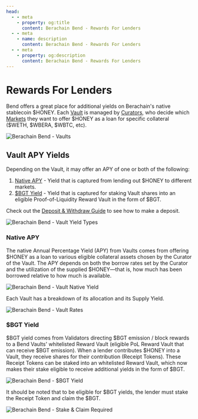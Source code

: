 ```yaml
---
head:
  - - meta
    - property: og:title
      content: Berachain Bend - Rewards For Lenders
  - - meta
    - name: description
      content: Berachain Bend - Rewards For Lenders
  - - meta
    - property: og:description
      content: Berachain Bend - Rewards For Lenders
---
```


<script setup>
  import config from '@berachain/config/constants.json';
</script>

# Rewards For Lenders

Bend offers a great place for additional yields on Berachain's native stablecoin <a target="_blank" :href="config.websites.docsCore.url + 'learn/pol/tokens/honey?utm_source=' + config.websites.docsBend.utmSource">$HONEY</a>. Each [Vault](/learn/concepts/vault) is managed by [Curators](/learn/concepts/curator), who decide which [Markets](/learn/concepts/market) they want to offer \$HONEY as a loan for specific collateral (\$WETH, \$WBERA, \$WBTC, etc).

![Berachain Bend - Vaults](/assets/learn-concepts-rewardslenders-vaults.png)

## Vault APY Yields

Depending on the Vault, it may offer an APY of one or both of the following:

1. [Native APY](#native-apy) - Yield that is captured from lending out $HONEY to different markets.
2. [$BGT Yield](#bgt-yield) - Yield that is captured for staking Vault shares into an eligible <a target="_blank" :href="config.websites.docsCore.url + 'learn/pol/rewardvaults?utm_source=' + config.websites.docsBend.utmSource">Proof-of-Liquidity Reward Vault</a> in the form of $BGT.

Check out the [Deposit & Withdraw Guide](/guides/deposit-withdraw) to see how to make a deposit.

![Berachain Bend - Vault Yield Types](/assets/learn-concepts-rewardslenders-yieldtypes.png)

### Native APY

The native Annual Percentage Yield (APY) from Vaults comes from offering $HONEY as a loan to various eligible collateral assets chosen by the Curator of the Vault. The APY depends on both the borrow rates set by the Curator and the utilization of the supplied $HONEY—that is, how much has been borrowed relative to how much is available.

![Berachain Bend - Vault Native Yield](/assets/learn-concepts-rewardslenders-nativeyield.png)

Each Vault has a breakdown of its allocation and its Supply Yield.

![Berachain Bend - Vault Rates](/assets/learn-concepts-rewardslenders-vaultrates.png)

### \$BGT Yield

$BGT yield comes from <a target="_blank" :href="config.websites.docsCore.url + 'learn/pol?utm_souce=' + config.websites.docsBend.utmSource">Validators directing \$BGT emission / block rewards</a> to a Bend Vaults' whitelisted Reward Vault (eligible PoL Reward Vault that can receive $BGT emission). When a lender contributes \$HONEY into a Vault, they receive shares for their contribution (Receipt Tokens). These Receipt Tokens can be staked into an whitelisted Reward Vault, which now makes their stake eligible to receive additional yields in the form of \$BGT.

![Berachain Bend - $BGT Yield](/assets/learn-concepts-rewardslenders-bgtyield.png)

It should be noted that to be eligible for $BGT yields, the lender must stake the Receipt Token and claim the $BGT.

![Berachain Bend - Stake & Claim Required](/assets/learn-concepts-rewardslenders-stakeclaim.png)
